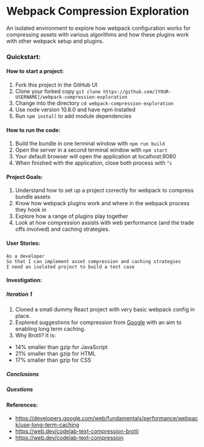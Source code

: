 # Webpack Compression Exploration

An isolated environment to explore how webpack configuration works for compressing assets with various algorithms and how these plugins work with other webpack setup and plugins.

### Quickstart:

#### How to start a project:

1. Fork this project in the GitHub UI
2. Clone your forked copy `git clone https://github.com/[YOUR-USERNAME]/webpack-compression-exploration`
3. Change into the directory `cd webpack-compression-exploration`
4. Use node version 10.8.0 and have npm installed
5. Run `npm install` to add module dependencies

#### How to run the code:

1. Build the bundle in one terminal window with `npm run build`
2. Open the server in a second terminal window with `npm start`
3. Your default browser will open the application at localhost:8080
4. When finished with the application, close both process with `^c`

#### Project Goals:

1. Understand how to set up a project correctly for webpack to compress bundle assets
2. Know how webpack plugins work and where in the webpack process they hook in
3. Explore how a range of plugins play together
4. Look at how compression assists with web performance (and the trade offs involved) and caching strategies.

#### User Stories:

```
As a developer
So that I can implement asset compression and caching strategies
I need an isolated project to build a test case
```

#### Investigation:

##### Iteration 1

1. Cloned a small dummy React project with very basic webpack config in place.
2. Explored suggestions for compression from [Google](https://developers.google.com/web/fundamentals/performance/webpack/use-long-term-caching) with an aim to enabling long term caching.
3. Why Brotli? It is:

- 14% smaller than gzip for JavaScript
- 21% smaller than gzip for HTML
- 17% smaller than gzip for CSS

##### Conclusions

##### Questions

#### References:

- https://developers.google.com/web/fundamentals/performance/webpack/use-long-term-caching
- https://web.dev/codelab-text-compression-brotli
- https://web.dev/codelab-text-compression
